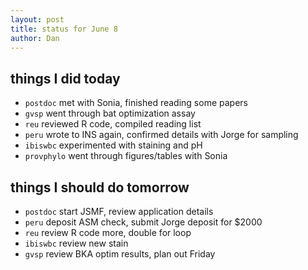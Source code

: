 ```yaml
---
layout: post
title: status for June 8
author: Dan
---
```


## things I did today
* `postdoc` met with Sonia, finished reading some papers
* `gvsp` went through bat optimization assay
* `reu` reviewed R code, compiled reading list
* `peru` wrote to INS again, confirmed details with Jorge for sampling
* `ibiswbc` experimented with staining and pH
* `provphylo` went through figures/tables with Sonia

## things I should do tomorrow
* `postdoc` start JSMF, review application details
* `peru` deposit ASM check, submit Jorge deposit for $2000
* `reu` review R code more, double for loop
* `ibiswbc` review new stain
* `gvsp` review BKA optim results, plan out Friday

<i class='fa fa-code' style='color:pink'> </i>
